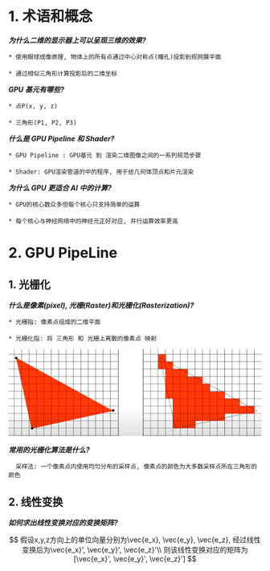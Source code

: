 # 1. 术语和概念

**_为什么二维的显示器上可以呈现三维的效果?_**

```
* 使用眼球成像原理, 物体上的所有点通过中心对称点(瞳孔)投影到视网膜平面

* 通过相似三角形计算投影后的二维坐标
```

**_GPU 基元有哪些?_**

```
* 点P(x, y, z)

* 三角形(P1, P2, P3)
```

**_什么是 GPU Pipeline 和 Shader?_**

```
* GPU Pipeline : GPU基元 到 渲染二维图像之间的一系列规范步骤

* Shader: GPU渲染管道的中的程序, 用于给几何体顶点和片元渲染
```

**_为什么 GPU 更适合 AI 中的计算?_**

```
* GPU的核心数众多但每个核心只支持简单的运算

* 每个核心与神经网络中的神经元正好对应, 并行运算效率更高
```

# 2. GPU PipeLine

## 1. 光栅化

**_什么是像素(pixel), 光栅(Raster)和光栅化(Rasterization)?_**

```
* 光栅指: 像素点组成的二维平面

* 光栅化指: 将 三角形 和 光栅上离散的像素点 映射
```

![1698825606661](image/computer-graphics/1698825606661.png)

**_常用的光栅化算法是什么?_**

```
  采样法: 一个像素点内使用均匀分布的采样点, 像素点的颜色为大多数采样点所在三角形的颜色
```

## 2. 线性变换

**_如何求出线性变换对应的变换矩阵?_**

$$
假设x,y,z方向上的单位向量分别为\vec{e_x}, \vec{e_y}, \vec{e_z}, 经过线性变换后为\vec{e_x}', \vec{e_y}', \vec{e_z}'\\
则该线性变换对应的矩阵为[\vec{e_x}', \vec{e_y}', \vec{e_z}']
$$
